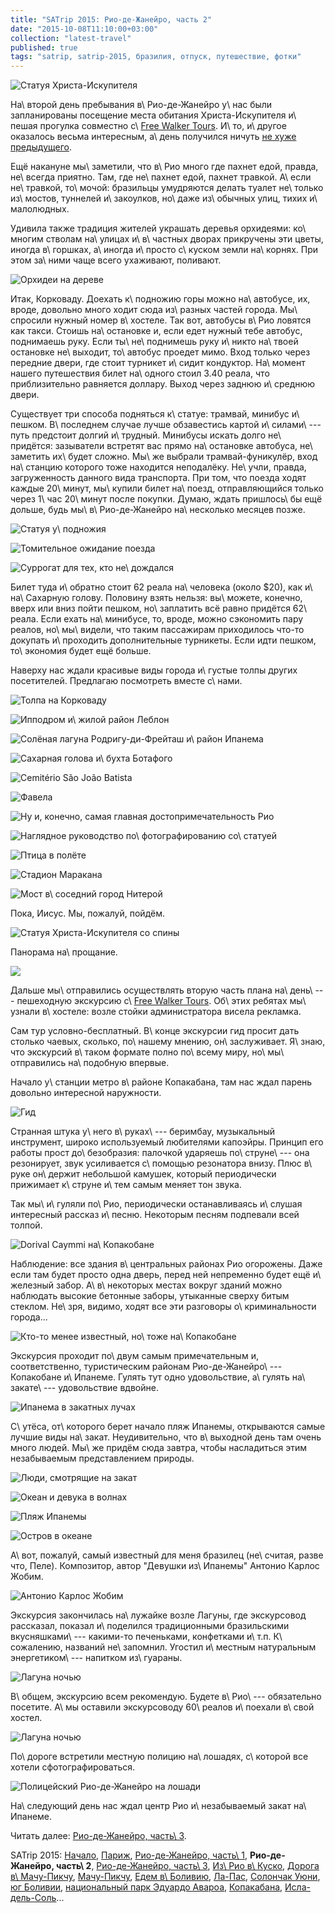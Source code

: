 ```yaml
---
title: "SATrip 2015: Рио-де-Жанейро, часть 2"
date: "2015-10-08T11:10:00+03:00"
collection: "latest-travel"
published: true
tags: "satrip, satrip-2015, бразилия, отпуск, путешествие, фотки"
---
```


![](/images/travel/2015-09-satrip/rio-2-cover.jpg "Статуя Христа-Искупителя")

На\ второй день пребывания в\ Рио-де-Жанейро у\ нас были запланированы посещение места обитания Христа-Искупителя
и\ пешая прогулка совместно с\ [Free Walker Tours][free-walker-tours]. И\ то, и\ другое оказалось весьма интересным,
а\ день получился ничуть [не хуже предыдущего][day-one].

<!--more-->

Ещё накануне мы\ заметили, что в\ Рио много где пахнет едой, правда, не\ всегда приятно. Там, где не\ пахнет едой,
пахнет травкой. А\ если не\ травкой, то\ мочой: бразильцы умудряются делать туалет не\ только из\ мостов, туннелей
и\ закоулков, но\ даже из\ обычных улиц, тихих и\ малолюдных.

Удивила также традиция жителей украшать деревья орхидеями: ко\ многим стволам на\ улицах и\ в\ частных дворах прикручены
эти цветы, иногда в\ горшках, а\ иногда и\ просто с\ куском земли на\ корнях. При этом за\ ними чаще всего ухаживают,
поливают.

![](/images/travel/2015-09-satrip/rio-2-orchids.jpg "Орхидеи на дереве")

Итак, Корковаду. Доехать к\ подножию горы можно на\ автобусе, их, вроде, довольно много ходит сюда из\ разных частей
города. Мы\ спросили нужный номер в\ хостеле. Так вот, автобусы в\ Рио ловятся как такси. Стоишь на\ остановке и, если
едет нужный тебе автобус, поднимаешь руку. Если ты\ не\ поднимешь руку и\ никто на\ твоей остановке не\ выходит,
то\ автобус проедет мимо. Вход только через передние двери, где стоит турникет и\ сидит кондуктор. На\ момент нашего
путешествия билет на\ одного стоил 3.40 реала, что приблизительно равняется доллару. Выход через заднюю и\ среднюю
двери.

Существует три способа подняться к\ статуе: трамвай, минибус и\ пешком. В\ последнем случае лучше обзавестись картой
и\ силами\ --- путь предстоит долгий и\ трудный. Минибусы искать долго не\ придётся: зазыватели встретят вас прямо
на\ остановке автобуса, не\ заметить их\ будет сложно. Мы\ же выбрали трамвай-фуникулёр, вход на\ станцию которого тоже
находится неподалёку. Не\ учли, правда, загруженность данного вида транспорта. При том, что поезда ходят каждые
20\ минут, мы\ купили билет на\ поезд, отправляющийся только через 1\ час 20\ минут после покупки. Думаю, ждать
пришлось\ бы ещё дольше, будь мы\ в\ Рио-де-Жанейро на\ несколько месяцев позже.

![Статуя у\ подножия](/images/travel/2015-09-satrip/rio-2-bottom-statue.jpg "Статуя у подножия")

![Томительное ожидание поезда](/images/travel/2015-09-satrip/rio-2-waiting.jpg "Томительное ожидание поезда")

![Суррогат для тех, кто не\ дождался](/images/travel/2015-09-satrip/rio-2-false-train.jpg "Суррогат для тех, кто не дождался")

Билет туда и\ обратно стоит 62 реала на\ человека (около $20), как и\ на\ Сахарную голову. Половину взять нельзя:
вы\ можете, конечно, вверх или вниз пойти пешком, но\ заплатить всё равно придётся 62\ реала. Если ехать на\ минибусе,
то, вроде, можно сэкономить пару реалов, но\ мы\ видели, что таким пассажирам приходилось что-то докупать и\ проходить
дополнительные турникеты. Если идти пешком, то\ экономия будет ещё больше.

Наверху нас ждали красивые виды города и\ густые толпы других посетителей. Предлагаю посмотреть вместе с\ нами.

![](/images/travel/2015-09-satrip/rio-2-crowd.jpg "Толпа на Корковаду")

![Ипподром и\ жилой район Леблон](/images/travel/2015-09-satrip/rio-2-leblon-and-hippodrome.jpg "Ипподром и жилой район Леблон")

![Солёная лагуна Родригу-ди-Фрейташ и\ район Ипанема](/images/travel/2015-09-satrip/rio-2-lagoa-and-ipanema.jpg "Солёная лагуна Родригу-ди-Фрейташ и район Ипанема")

![Сахарная голова и\ бухта Ботафого](/images/travel/2015-09-satrip/rio-2-sugarloaf-and-botafogo.jpg "Сахарная голова и бухта Ботафого")

![Cemitério São João Batista](/images/travel/2015-09-satrip/rio-2-cemiterio.jpg "Cemitério São João Batista")

![Фавела](/images/travel/2015-09-satrip/rio-2-favela.jpg "Фавела")

![Ну и, конечно, самая главная достопримечательность Рио](/images/travel/2015-09-satrip/rio-2-side.jpg "Христос-Искупитель")

![Наглядное руководство по\ фотографированию со\ статуей](/images/travel/2015-09-satrip/rio-2-example.jpg "Наглядное руководство по фотографированию со статуей")

![](/images/travel/2015-09-satrip/rio-2-bird.jpg "Птица в полёте")

![Стадион Маракана](/images/travel/2015-09-satrip/rio-2-maracana.jpg "Стадион Маракана")

![Мост в\ соседний город Нитерой](/images/travel/2015-09-satrip/rio-2-bridge.jpg "Мост в соседний город Нитерой")

Пока, Иисус. Мы, пожалуй, пойдём.

![](/images/travel/2015-09-satrip/rio-2-back.jpg "Статуя Христа-Искупителя со спины")

Панорама на\ прощание.

![](/images/travel/2015-09-satrip/rio-2-pano.jpg)

Дальше мы\ отправились осуществлять вторую часть плана на\ день\ --- пешеходную экскурсию
с\ [Free Walker Tours][free-walker-tours]. Об\ этих ребятах мы\ узнали в\ хостеле: возле стойки администратора висела
рекламка.

Сам тур условно-бесплатный. В\ конце экскурсии гид просит дать столько чаевых, сколько, по\ нашему мнению,
он\ заслуживает. Я\ знаю, что экскурсий в\ таком формате полно по\ всему миру, но\ мы\ отправились на\ подобную впервые.

Начало у\ станции метро в\ районе Копакабана, там нас ждал парень довольно интересной наружности.

![Гид](/images/travel/2015-09-satrip/rio-2-guide.jpg "Гид")

Странная штука у\ него в\ руках\ --- беримбау, музыкальный инструмент, широко используемый любителями капоэйры. Принцип
его работы прост до\ безобразия: палочкой ударяешь по\ струне\ --- она резонирует, звук усиливается с\ помощью
резонатора внизу. Плюс в\ руке он\ держит небольшой камушек, который периодически прижимает к\ струне и\ тем самым
меняет тон звука.

Так мы\ и\ гуляли по\ Рио, периодически останавливаясь и\ слушая интересный рассказ и\ песню. Некоторым песням подпевали
всей толпой.

![Dorival Caymmi на\ Копакобане](/images/travel/2015-09-satrip/rio-2-dorival-caymmi.jpg "Dorival Caymmi на Копакобане")

Наблюдение: все здания в\ центральных районах Рио огорожены. Даже если там будет просто одна дверь, перед ней непременно
будет ещё и\ железный забор. А\ в\ некоторых местах вокруг зданий можно наблюдать высокие бетонные заборы, утыканные
сверху битым стеклом. Не\ зря, видимо, ходят все эти разговоры о\ криминальности города...

![Кто-то менее известный, но\ тоже на\ Копакобане](/images/travel/2015-09-satrip/rio-2-unknown.jpg "Кто-то менее известный, но тоже на Копакобане")

Экскурсия проходит по\ двум самым примечательным и, соответственно, туристическим районам Рио-де-Жанейро\ --- Копакобане
и\ Ипанеме. Гулять тут одно удовольствие, а\ гулять на\ закате\ --- удовольствие вдвойне.

![](/images/travel/2015-09-satrip/rio-2-sunset-walk.jpg "Ипанема в закатных лучах")

С\ утёса, от\ которого берет начало пляж Ипанемы, открываются самые лучшие виды на\ закат. Неудивительно, что
в\ выходной день там очень много людей. Мы\ же придём сюда завтра, чтобы насладиться этим незабываемым представлением
природы.

![](/images/travel/2015-09-satrip/rio-2-sunset-watchers.jpg "Люди, смотрящие на закат")

![](/images/travel/2015-09-satrip/rio-2-ocean-1.jpg "Океан и девука в волнах")

![](/images/travel/2015-09-satrip/rio-2-ocean-2.jpg "Пляж Ипанемы")

![](/images/travel/2015-09-satrip/rio-2-ocean-3.jpg "Остров в океане")

А\ вот, пожалуй, самый известный для меня бразилец (не\ считая, разве что, Пеле). Композитор, автор "Девушки
из\ Ипанемы" Антонио Карлос Жобим.

![](/images/travel/2015-09-satrip/rio-2-jobim.jpg "Антонио Карлос Жобим")

Экскурсия закончилась на\ лужайке возле Лагуны, где экскурсовод рассказал, показал и\ поделился традиционными
бразильскими вкусняшками\ --- какими-то печеньками, конфетками и\ т.п. К\ сожалению, названий не\ запомнил. Угостил
и\ местным натуральным энергетиком\ --- напитком из\ гуараны.

![](/images/travel/2015-09-satrip/rio-2-lagoa-1.jpg "Лагуна ночью")

В\ общем, экскурсию всем рекомендую. Будете в\ Рио\ --- обязательно посетите. А\ мы оставили экскурсоводу 60\ реалов
и\ поехали в\ свой хостел.

![](/images/travel/2015-09-satrip/rio-2-lagoa-2.jpg "Лагуна ночью")

По\ дороге встретили местную полицию на\ лошадях, с\ которой все хотели сфотографироваться.

![](/images/travel/2015-09-satrip/rio-2-police.jpg "Полицейский Рио-де-Жанейро на лошади")

На\ следующий день нас ждал центр Рио и\ незабываемый закат на\ Ипанеме.

Читать далее: [Рио-де-Жанейро, часть\ 3](/post/satrip-2015-rio-3/).

SATrip 2015:
[Начало](/post/satrip-2015-paris/),
[Париж](/post/satrip-2015-paris/),
[Рио-де-Жанейро, часть\ 1](/post/satrip-2015-rio-1/),
**Рио-де-Жанейро, часть\ 2**,
[Рио-де-Жанейро, часть\ 3](/post/satrip-2015-rio-3/),
[Из\ Рио в\ Куско](/post/satrip-2015-rio-to-cusco/),
[Дорога в\ Мачу-Пикчу](/post/satrip-2015-road-to-machu-picchu/),
[Мачу-Пикчу](/post/satrip-2015-machu-picchu/),
[Едем в\ Боливию](/post/satrip-2015-to-bolivia/),
[Ла-Пас](/post/satrip-2015-la-paz/),
[Солончак Уюни](/post/satrip-2015-uyuni-salt-flats/),
[юг Боливии](/post/satrip-2015-south-of-bolivia/),
[национальный парк Эдуардо Авароа](/post/satrip-2015-bolivia-national-park/),
[Копакабана](/post/satrip-2015-copacabana/),
[Исла-дель-Соль](/post/satrip-2015-isla-del-sol/)...

[day-one]: /post/satrip-2015-rio-1/
[free-walker-tours]: http://www.freewalkertours.com/
